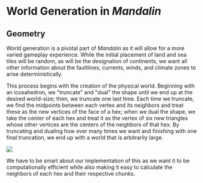 # World Generation in *Mandalin*
## Geometry
 World generation is a pivotal part of *Mandalin* as it will allow
 for a more varied gameplay experience. While the initial placement
 of land and sea tiles will be random, as will be the designation of
 continents, we want all other information about the faultlines,
 currents, winds, and climate zones to arise deterministically.

 This process begins with the creation of the physical world.
 Beginning with an icosahedron, we "truncate" and "dual" the shape
 until we end up at the desired world-size; then, we truncate one
 last time. Each time we truncate, we find the midpoints between
 each vertex and its neighbors and treat these as the new vertices
 of the face of a hex; when we dual the shape, we take the center
 of each hex and treat it as the vertex of six new triangles
 whose other vertices are the centers of the neighbors of that
 hex. By truncating and dualing how ever many times we want and
 finishing with one final truncation, we end up with a world that
 is arbitrarily large.

 ![](https://commons.wikimedia.org/wiki/File:G%C3%A9ode_V_3_1_duale.gif)

 We have to be smart about our implementation of this as we want
 it to be computationally efficient while also making it easy to
 calculate the neighbors of each hex and their respective chunks.
